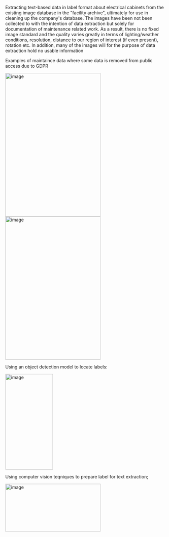 Extracting text-based data in label format about electrical cabinets from the existing image database in the "facility archive", ultimately for use in cleaning up the company's database. The images have been not been collected to with the intention of data extraction but solely for documentation of maintenance related work. As a result, there is no fixed image standard and the quality varies greatly in terms of lighting/weather conditions, resolution, distance to our region of interest (if even present), rotation etc. In addition, many of the images will for the purpose of data extraction hold no usable information

Examples of maintaince data where some data is removed from public access due to GDPR

<div class="image-container">
    <img src="https://github.com/mr-lovalova/cabinet_image_data_extraction/assets/47424670/3db0f412-63af-48d9-be5c-0751c8279d3b" alt="image" width="300" height="450">
    <img src="https://github.com/mr-lovalova/cabinet_image_data_extraction/assets/47424670/474839d6-0fb0-457c-b376-4e787f7237d0" alt="image" width="300" height="450">
</div>

Using an object detection model to locate labels:
<div class="image-container">
    <img src="https://github.com/mr-lovalova/cabinet_image_data_extraction/assets/47424670/0249849a-7882-4bc4-99c2-f2a95d79b504" alt="image" width="150" height="300">
</div>

Using computer vision teqniques to prepare label for text extraction;
<div class="image-container">
    <img src="https://github.com/mr-lovalova/cabinet_image_data_extraction/assets/47424670/6e79175a-164e-405b-9538-3770b527e6e5" alt="image" width="300" height="150">
</div>


<style>
    .image-container {
        display: inline-block;
        margin-right: 10px; /* Adjust margin as needed */
    }
</style>

